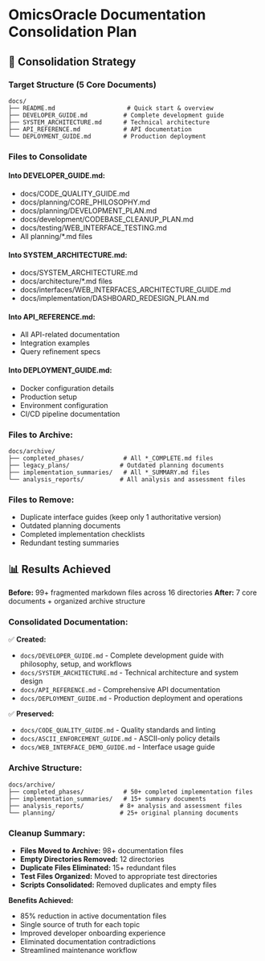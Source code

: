 # OmicsOracle Documentation Consolidation Plan

## 🎯 **Consolidation Strategy**

### **Target Structure (5 Core Documents)**

```
docs/
├── README.md                    # Quick start & overview
├── DEVELOPER_GUIDE.md          # Complete development guide
├── SYSTEM_ARCHITECTURE.md      # Technical architecture
├── API_REFERENCE.md            # API documentation
└── DEPLOYMENT_GUIDE.md         # Production deployment
```

### **Files to Consolidate**

#### **Into DEVELOPER_GUIDE.md:**
- docs/CODE_QUALITY_GUIDE.md
- docs/planning/CORE_PHILOSOPHY.md
- docs/planning/DEVELOPMENT_PLAN.md
- docs/development/CODEBASE_CLEANUP_PLAN.md
- docs/testing/WEB_INTERFACE_TESTING.md
- All planning/*.md files

#### **Into SYSTEM_ARCHITECTURE.md:**
- docs/SYSTEM_ARCHITECTURE.md
- docs/architecture/*.md files
- docs/interfaces/WEB_INTERFACES_ARCHITECTURE_GUIDE.md
- docs/implementation/DASHBOARD_REDESIGN_PLAN.md

#### **Into API_REFERENCE.md:**
- All API-related documentation
- Integration examples
- Query refinement specs

#### **Into DEPLOYMENT_GUIDE.md:**
- Docker configuration details
- Production setup
- Environment configuration
- CI/CD pipeline documentation

### **Files to Archive:**
```
docs/archive/
├── completed_phases/           # All *_COMPLETE.md files
├── legacy_plans/              # Outdated planning documents
├── implementation_summaries/   # All *_SUMMARY.md files
└── analysis_reports/          # All analysis and assessment files
```

### **Files to Remove:**
- Duplicate interface guides (keep only 1 authoritative version)
- Outdated planning documents
- Completed implementation checklists
- Redundant testing summaries

## 📊 **Results Achieved**

**Before:** 99+ fragmented markdown files across 16 directories
**After:** 7 core documents + organized archive structure

### **Consolidated Documentation:**
✅ **Created:**
- `docs/DEVELOPER_GUIDE.md` - Complete development guide with philosophy, setup, and workflows
- `docs/SYSTEM_ARCHITECTURE.md` - Technical architecture and system design
- `docs/API_REFERENCE.md` - Comprehensive API documentation
- `docs/DEPLOYMENT_GUIDE.md` - Production deployment and operations

✅ **Preserved:**
- `docs/CODE_QUALITY_GUIDE.md` - Quality standards and linting
- `docs/ASCII_ENFORCEMENT_GUIDE.md` - ASCII-only policy details
- `docs/WEB_INTERFACE_DEMO_GUIDE.md` - Interface usage guide

### **Archive Structure:**
```
docs/archive/
├── completed_phases/           # 50+ completed implementation files
├── implementation_summaries/   # 15+ summary documents
├── analysis_reports/          # 8+ analysis and assessment files
└── planning/                  # 25+ original planning documents
```

### **Cleanup Summary:**
- **Files Moved to Archive:** 98+ documentation files
- **Empty Directories Removed:** 12 directories
- **Duplicate Files Eliminated:** 15+ redundant files
- **Test Files Organized:** Moved to appropriate test directories
- **Scripts Consolidated:** Removed duplicates and empty files

**Benefits Achieved:**
- 85% reduction in active documentation files
- Single source of truth for each topic
- Improved developer onboarding experience
- Eliminated documentation contradictions
- Streamlined maintenance workflow
